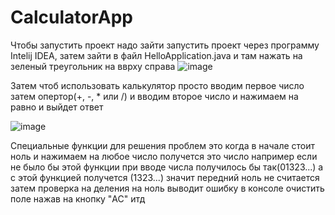 ﻿# CalculatorApp
Чтобы запустить проект надо зайти запустить проект через программу Intelij IDEA, затем зайти в файл HelloApplication.java и там нажать на зеленый треугольник на вврху справа
![image](https://github.com/user-attachments/assets/3d859986-2534-4034-adc2-b270bab0a6cd)


Затем чтоб использовать калькулятор просто вводим первое число затем опертор(+, -, * или /) и вводим второе число и нажимаем на равно и выйдет ответ

![image](https://github.com/user-attachments/assets/3496e473-e4ef-4513-9c2d-b858518667b1)


Специальные функции для решения проблем это когда в начале стоит ноль и нажимаем на любое число получется это число например если не было бы этой функции при вводе числа получилось бы так(01323...) а с этой функцией получется (1323...) значит передний ноль не считается затем проверка на деления на ноль выводит ошибку в консоле очистить поле нажав на кнопку "AC" итд


